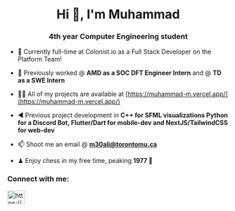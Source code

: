 <h1 align="center">Hi 👋, I'm Muhammad</h1>
<h3 align="center">4th year Computer Engineering student</h3>

- 💼 Currently full-time at Colonist.io as a Full Stack Developer on the Platform Team!

- 🔭 Previously worked @ **AMD as a SOC DFT Engineer Intern** and @ **TD as a SWE Intern**

- 👨‍💻 All of my projects are available at [https://muhammad-m.vercel.app/](https://muhammad-m.vercel.app/)

- ◀ Previous project development in **C++ for SFML visualizations Python for a Discord Bot, Flutter/Dart for mobile-dev and NextJS/TailwindCSS for web-dev**

- 📫 Shoot me an email @ **m30ali@torontomu.ca**

- ♟ Enjoy chess in my free time, peaking **1977 👀**

<h3 align="left">Connect with me:</h3>
<p align="left">
<a href="https://www.linkedin.com/in/muhammad-mehdi-ali/" target="blank"><img align="center" src="https://raw.githubusercontent.com/rahuldkjain/github-profile-readme-generator/master/src/images/icons/Social/linked-in-alt.svg" alt="https://www.linkedin.com/in/muhammad-mehdi-ali/" height="30" width="40" /></a>
</p>
